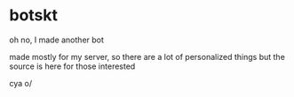 # botskt
oh no, I made another bot


made mostly for my server, so there are a lot of personalized things but the source is here for those interested

cya o/

